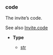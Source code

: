 ### code [](https://discordpy.readthedocs.io/en/v1.7.3/api.html#discord.AuditLogDiff.code)

The invite’s code.

See also [Invite.code](discord/Discord%20Models/Invite/code)

- **Type**

	- [str](https://docs.python.org/3/library/stdtypes.html#str "(in Python v3.9)")

